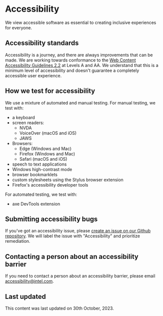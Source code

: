 # Accessibility
We view accessible software as essential to creating inclusive experiences for everyone.

## Accessibility standards
Accessibility is a journey, and there are always improvements that can be made. We are working towards conformance to the [Web Content Accessibility Guidelines 2.2](https://www.w3.org/TR/WCAG22/) at Levels A and AA. We understand that this is a minimum level of accessibility and doesn't guarantee a completely accessible user experience.

## How we test for accessibility
We use a mixture of automated and manual testing. For manual testing, we test with:

- a keyboard
- screen readers:
  - NVDA
  - VoiceOver (macOS and iOS)
  - JAWS
- Browsers:
  - Edge (Windows and Mac)
  - Firefox (Windows and Mac)
  - Safari (macOS and iOS)
- speech to text applications
- Windows high-contrast mode
- browser bookmarklets 
- custom stylesheets using the Stylus browser extension
- Firefox's accessibility developer tools

For automated testing, we test with:
- axe DevTools extension

## Submitting accessibility bugs
If you've got an accessibility issue, please [create an issue on our Github repository](https://github.com/intel/AccessibilityPlaybook/issues). We will label the issue with "Accessibility" and prioritize remediation.

## Contacting a person about an accessibility barrier
If you need to contact a person about an accessibility barrier, please email [accessibility@intel.com](mailto:accessibility@intel.com).

## Last updated
This content was last updated on <time pubdate="2023-10-30">30th October, 2023</time>.
